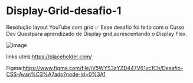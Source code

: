 # Display-Grid-desafio-1
Resolução layout YouTube com grid ✅ Esse desafio foi feito com o Curso Dev Questpara aprendizado de Display grid,acrescentando o Display Flex.



![image](https://user-images.githubusercontent.com/105251564/197619236-635fcee1-e71b-492b-9b1b-c63a73d45833.png)



links uteis:https://placeholder.com/


Figma:https://www.figma.com/file/jV5WYS3zYZD447V61yc1Ch/Desafio-CSS-Avan%C3%A7ado?node-id=0%3A1
